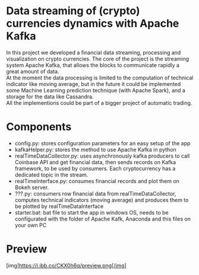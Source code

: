 # Data streaming of (crypto) currencies dynamics with Apache Kafka
In this project we developed a financial data streaming, processing and visualization on crypto currencies. The core of the project is the streaming system Apache Kafka, that allows the blocks to communicate rapidly a great amount of data.\
At the moment the data processing is limited to the computation of technical indicator like moving average, but in the future it could be implemented some Machine Learning prediction technique (with Apache Spark), and a storage for the data like Cassandra.\
All the implementions could be part of a bigger project of automatic trading.

# Components
- config.py: stores configuration parameters for an easy setup of the app
- kafkaHelper.py: stores the method to use Apache Kafka in python
- realTimeDataCollector.py: uses asynchronously kafka producers to call Coinbase API and get financial data, then sends records on Kafka framework, to be used by consumers. Each cryptocurrency has a dedicated topic in the stream.
- realTimeInterface.py: consumes financial records and plot them on Bokeh server.
- ???.py: consumers row financial data from realTimeDataCollector, computes technical indicators (moving average) and produces them to be plotted by realTimeDataInterface
- starter.bat: bat file to start the app in windows OS, needs to be configurated with the folder of Apache Kafk, Anaconda and this files on your own PC

# Preview
[img]https://i.ibb.co/CKX0h6q/preview.png[/img]

